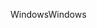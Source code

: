 <span data-ttu-id="6e65c-101">Windows</span><span class="sxs-lookup"><span data-stu-id="6e65c-101">Windows</span></span>